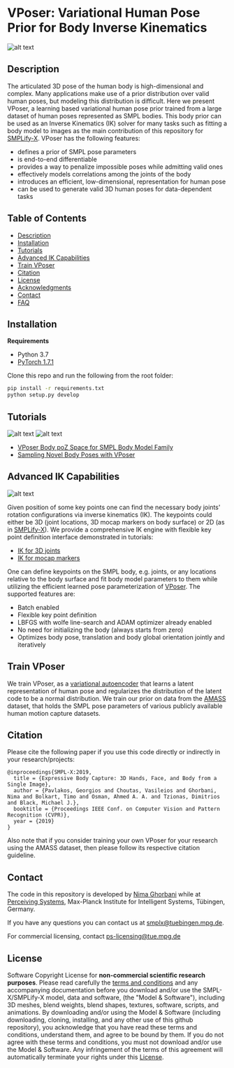# VPoser: Variational Human Pose Prior for Body Inverse Kinematics

![alt text](../support_data/vposer_samples.png "Novel Human Poses Sampled From the VPoser.")
## Description
The articulated 3D pose of the human body is high-dimensional and complex. 
Many applications make use of a prior distribution over valid human poses, but modeling this distribution is difficult.
Here we present VPoser, a learning based variational human pose prior trained from a large dataset of human poses represented as SMPL bodies.
This body prior can be used as an Inverse Kinematics (IK) solver for many tasks such as fitting a body model to images 
as the main contribution of this repository for [SMPLify-X](https://smpl-x.is.tue.mpg.de/). 
VPoser has the following features: 
 - defines a prior of SMPL pose parameters
 - is end-to-end differentiable
 - provides a way to penalize impossible poses while admitting valid ones
 - effectively models correlations among the joints of the body
 - introduces an efficient, low-dimensional, representation for human pose
 - can be used to generate valid 3D human poses for data-dependent tasks

## Table of Contents
  * [Description](#description)
  * [Installation](#installation)
  * [Tutorials](#tutorials)
  * [Advanced IK Capabilities](#advanced-ik-capabilities)
  * [Train VPoser](#train-vposer)
  * [Citation](#citation)
  * [License](#license)
  * [Acknowledgments](#acknowledgments)
  * [Contact](#contact)
  * [FAQ](https://github.com/nghorbani/human_body_prior/wiki/FAQ)

## Installation
**Requirements**
- Python 3.7
- [PyTorch 1.7.1](https://pytorch.org/get-started)

[comment]: <> (- [Torchgeometry 0.1.2]&#40;https://pypi.org/project/torchgeometry/0.1.2/&#41;)

[comment]: <> (- [Body Visualizer]&#40;https://github.com/nghorbani/body_visualizer&#41; for visualizations)
  

Clone this repo and run the following from the root folder:
```bash
pip install -r requirements.txt
python setup.py develop
```

## Tutorials
![alt text](../support_data/latent_interpolation_1.gif "Interpolation of novel poses on the smoother VPoser latent space.")
![alt text](../support_data/latent_interpolation_2.gif "Interpolation of novel poses on the smoother VPoser latent space.")

* [VPoser Body poZ Space for SMPL Body Model Family](../tutorials/vposer.ipynb)
* [Sampling Novel Body Poses with VPoser](../tutorials/vposer_sampling.ipynb)

## Advanced IK Capabilities
![alt text](../support_data/SMPL_inverse_kinematics.gif "Batched SMPL Inverse Kinematics With Learned Body Prior")

Given position of some key points one can find the necessary body joints' rotation configurations via inverse kinematics (IK). 
The keypoints could either be 3D (joint locations, 3D mocap markers on body surface) or 2D (as in [SMPLify-X](https://smpl-x.is.tue.mpg.de/)).
We provide a comprehensive IK engine with flexible key point definition interface demonstrated in tutorials: 
- [IK for 3D joints](../tutorials/ik_example_joints.py) 
- [IK for mocap markers](../tutorials/ik_example_mocap.py) 

One can define keypoints on the SMPL body, e.g. joints, or any locations relative to the body surface 
and fit body model parameters to them while utilizing the efficient learned pose parameterization of 
[VPoser](https://github.com/nghorbani/human_body_prior). The supported features are:
- Batch enabled
- Flexible key point definition
- LBFGS with wolfe line-search and ADAM optimizer already enabled
- No need for initializing the body (always starts from zero)
- Optimizes body pose, translation and body global orientation jointly and iteratively


## Train VPoser
We train VPoser, as a [variational autoencoder](https://arxiv.org/abs/1312.6114)
that learns a latent representation of human pose and regularizes the distribution of the latent code 
to be a normal distribution.
We train our prior on data from the [AMASS](https://amass.is.tue.mpg.de/) dataset, 
that holds the SMPL pose parameters of various publicly available human motion capture datasets.


## Citation
Please cite the following paper if you use this code directly or indirectly in your research/projects:
```
@inproceedings{SMPL-X:2019,
  title = {Expressive Body Capture: 3D Hands, Face, and Body from a Single Image},
  author = {Pavlakos, Georgios and Choutas, Vasileios and Ghorbani, Nima and Bolkart, Timo and Osman, Ahmed A. A. and Tzionas, Dimitrios and Black, Michael J.},
  booktitle = {Proceedings IEEE Conf. on Computer Vision and Pattern Recognition (CVPR)},
  year = {2019}
}
```
Also note that if you consider training your own VPoser for your research using the AMASS dataset, 
then please follow its respective citation guideline.
 

## Contact
The code in this repository is developed by [Nima Ghorbani](https://nghorbani.github.io/) 
while at [Perceiving Systems](https://ps.is.mpg.de/), Max-Planck Institute for Intelligent Systems, Tübingen, Germany.

If you have any questions you can contact us at [smplx@tuebingen.mpg.de](mailto:smplx@tuebingen.mpg.de).

For commercial licensing, contact [ps-licensing@tue.mpg.de](mailto:ps-licensing@tue.mpg.de)

## License

Software Copyright License for **non-commercial scientific research purposes**.
Please read carefully the [terms and conditions](../LICENSE) and any accompanying documentation before you download and/or use the SMPL-X/SMPLify-X model, data and software, (the "Model & Software"), including 3D meshes, blend weights, blend shapes, textures, software, scripts, and animations. By downloading and/or using the Model & Software (including downloading, cloning, installing, and any other use of this github repository), you acknowledge that you have read these terms and conditions, understand them, and agree to be bound by them. If you do not agree with these terms and conditions, you must not download and/or use the Model & Software. Any infringement of the terms of this agreement will automatically terminate your rights under this [License](../LICENSE).
